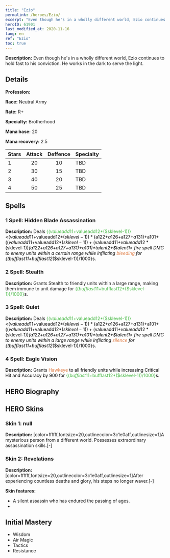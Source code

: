 ```yaml
---
title: "Ezio"
permalink: /heroes/Ezio/
excerpt: "Even though he's in a wholly different world, Ezio continues to hold fast to his conviction. He works in the dark to serve the light."
heroID: 61901
last_modified_at: 2020-11-16
lang: en
ref: "Ezio"
toc: true
---
```

 **Description:** Even though he's in a wholly different world, Ezio continues to hold fast to his conviction. He works in the dark to serve the light.
## Details
 **Profession:** 

 **Race:** Neutral Army

 **Rate:** R+

 **Specialty:** Brotherhood

 **Mana base:** 20

 **Mana recovery:** 2.5


  | Stars   |     Attack     |    Deffence    |      Specialty     |
  |---------|:---------------:|:---------------:|--------------------|
  |    1    | 20 | 10 | TBD |
  |    2    | 30 | 15 | TBD |
  |    3    | 40 | 20 | TBD |
  |    4    | 50 | 25 | TBD |

## Spells
### 1 Spell: Hidden Blade Assassination
 **Description:** Deals <span style="color: #48b946">{($valueadd11+$valueadd12*($sklevel-1))}<span style="color: black"><($valueadd11+$valueadd12*($sklevel-1))*($a122+$a126+$a127+$a131)+$a101+(($valueadd11+$valueadd12*($sklevel-1))+($valueadd11+$valueadd12*($sklevel-1))*($a122+$a126+$a127+$a131)+$a101)*$talent2+$talent1> fire spell DMG to enemy units within a certain range while inflicting <span style="color: #e07c44">bleeding<span style="color: black"> for {($bufflast11+$bufflast12*($sklevel-1))/1000}s.

### 2 Spell: Stealth
 **Description:** Grants Stealth to friendly units within a large range, making them immune to unit damage for <span style="color: #48b946">{($bufflast11+$bufflast12*($sklevel-1))/1000}<span style="color: black">s.

### 3 Spell: Quiet
 **Description:** Deals <span style="color: #48b946">{($valueadd11+$valueadd12*($sklevel-1))}<span style="color: black"><($valueadd11+$valueadd12*($sklevel-1))*($a122+$a126+$a127+$a131)+$a101+(($valueadd11+$valueadd12*($sklevel-1))+($valueadd11+$valueadd12*($sklevel-1))*($a122+$a126+$a127+$a131)+$a101)*$talent2+$talent1> fire spell DMG to enemy units within a large range while inflicting <span style="color: #e07c44">silence<span style="color: black"> for {($bufflast11+$bufflast12*($sklevel-1))/1000}s.

### 4 Spell: Eagle Vision
 **Description:** Grants <span style="color: #e07c44">Hawkeye<span style="color: black"> to all friendly units while increasing Critical Hit and Accuracy by 900 for <span style="color: #48b946">{($bufflast11+$bufflast12*($sklevel-1))/1000}<span style="color: black">s.


## HERO Biography

## HERO Skins
### Skin 1: **null**

 **Description:** [color=ffffff,fontsize=20,outlinecolor=3c1e0aff,outlinesize=1]A mysterious person from a different world. Possesses extraordinary assassination skills.[-]


### Skin 2: **Revelations**

 **Description:** [color=ffffff,fontsize=20,outlinecolor=3c1e0aff,outlinesize=1]After experiencing countless deaths and glory, his steps no longer waver.[-]

 **Skin features:** 

   - A silent assassin who has endured the passing of ages.
   - 


## Initial Mastery
   - Wisdom
   - Air Magic
   - Tactics
   - Resistance
